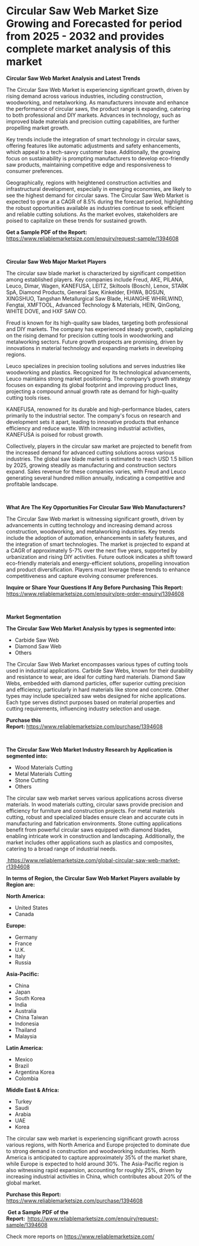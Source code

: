 <p><h1>Circular Saw Web Market Size Growing and Forecasted for period from 2025 - 2032 and provides complete market analysis of this market</h1></p><p><strong>Circular Saw Web Market Analysis and Latest Trends</strong></p>
<p><p>The Circular Saw Web Market is experiencing significant growth, driven by rising demand across various industries, including construction, woodworking, and metalworking. As manufacturers innovate and enhance the performance of circular saws, the product range is expanding, catering to both professional and DIY markets. Advances in technology, such as improved blade materials and precision cutting capabilities, are further propelling market growth.</p><p>Key trends include the integration of smart technology in circular saws, offering features like automatic adjustments and safety enhancements, which appeal to a tech-savvy customer base. Additionally, the growing focus on sustainability is prompting manufacturers to develop eco-friendly saw products, maintaining competitive edge and responsiveness to consumer preferences.</p><p>Geographically, regions with heightened construction activities and infrastructural development, especially in emerging economies, are likely to see the highest demand for circular saws. The Circular Saw Web Market is expected to grow at a CAGR of 8.5% during the forecast period, highlighting the robust opportunities available as industries continue to seek efficient and reliable cutting solutions. As the market evolves, stakeholders are poised to capitalize on these trends for sustained growth.</p></p>
<p><strong>Get a Sample PDF of the Report:&nbsp;</strong> <a href="https://www.reliablemarketsize.com/enquiry/request-sample/1394608?utm_campaign=3205&utm_medium=2&utm_source=Github&utm_content=ia&utm_term=22032025&utm_id=circular-saw-web">https://www.reliablemarketsize.com/enquiry/request-sample/1394608</a></p>
<p>&nbsp;</p>
<p><strong>Circular Saw Web Major Market Players</strong></p>
<p><p>The circular saw blade market is characterized by significant competition among established players. Key companies include Freud, AKE, PILANA, Leuco, Dimar, Wagen, KANEFUSA, LEITZ, Skiltools (Bosch), Lenox, STARK SpA, Diamond Products, General Saw, Kinkelder, EHWA, BOSUN, XINGSHUO, Tangshan Metallurgical Saw Blade, HUANGHE WHIRLWIND, Fengtai, XMFTOOL, Advanced Technology & Materials, HEIN, QinGong, WHITE DOVE, and HXF SAW CO.</p><p>Freud is known for its high-quality saw blades, targeting both professional and DIY markets. The company has experienced steady growth, capitalizing on the rising demand for precision cutting tools in woodworking and metalworking sectors. Future growth prospects are promising, driven by innovations in material technology and expanding markets in developing regions.</p><p>Leuco specializes in precision tooling solutions and serves industries like woodworking and plastics. Recognized for its technological advancements, Leuco maintains strong market positioning. The company’s growth strategy focuses on expanding its global footprint and improving product lines, projecting a compound annual growth rate as demand for high-quality cutting tools rises.</p><p>KANEFUSA, renowned for its durable and high-performance blades, caters primarily to the industrial sector. The company's focus on research and development sets it apart, leading to innovative products that enhance efficiency and reduce waste. With increasing industrial activities, KANEFUSA is poised for robust growth.</p><p>Collectively, players in the circular saw market are projected to benefit from the increased demand for advanced cutting solutions across various industries. The global saw blade market is estimated to reach USD 1.5 billion by 2025, growing steadily as manufacturing and construction sectors expand. Sales revenue for these companies varies, with Freud and Leuco generating several hundred million annually, indicating a competitive and profitable landscape.</p></p>
<p>&nbsp;</p>
<p><strong>What Are The Key Opportunities For Circular Saw Web Manufacturers?</strong></p>
<p><p>The Circular Saw Web market is witnessing significant growth, driven by advancements in cutting technology and increasing demand across construction, woodworking, and metalworking industries. Key trends include the adoption of automation, enhancements in safety features, and the integration of smart technologies. The market is projected to expand at a CAGR of approximately 5-7% over the next five years, supported by urbanization and rising DIY activities. Future outlook indicates a shift toward eco-friendly materials and energy-efficient solutions, propelling innovation and product diversification. Players must leverage these trends to enhance competitiveness and capture evolving consumer preferences.</p></p>
<p><strong>Inquire or Share Your Questions If Any Before Purchasing This Report:</strong> <a href="https://www.reliablemarketsize.com/enquiry/pre-order-enquiry/1394608?utm_campaign=3205&utm_medium=2&utm_source=Github&utm_content=ia&utm_term=22032025&utm_id=circular-saw-web">https://www.reliablemarketsize.com/enquiry/pre-order-enquiry/1394608</a></p>
<p>&nbsp;</p>
<p><strong>Market Segmentation</strong></p>
<p><strong>The Circular Saw Web Market Analysis by types is segmented into:</strong></p>
<p><ul><li>Carbide Saw Web</li><li>Diamond Saw Web</li><li>Others</li></ul></p>
<p><p>The Circular Saw Web Market encompasses various types of cutting tools used in industrial applications. Carbide Saw Webs, known for their durability and resistance to wear, are ideal for cutting hard materials. Diamond Saw Webs, embedded with diamond particles, offer superior cutting precision and efficiency, particularly in hard materials like stone and concrete. Other types may include specialized saw webs designed for niche applications. Each type serves distinct purposes based on material properties and cutting requirements, influencing industry selection and usage.</p></p>
<p><strong>Purchase this Report:&nbsp;</strong><a href="https://www.reliablemarketsize.com/purchase/1394608?utm_campaign=3205&utm_medium=2&utm_source=Github&utm_content=ia&utm_term=22032025&utm_id=circular-saw-web">https://www.reliablemarketsize.com/purchase/1394608</a></p>
<p>&nbsp;</p>
<p><strong>The Circular Saw Web Market Industry Research by Application is segmented into:</strong></p>
<p><ul><li>Wood Materials Cutting</li><li>Metal Materials Cutting</li><li>Stone Cutting</li><li>Others</li></ul></p>
<p><p>The circular saw web market serves various applications across diverse materials. In wood materials cutting, circular saws provide precision and efficiency for furniture and construction projects. For metal materials cutting, robust and specialized blades ensure clean and accurate cuts in manufacturing and fabrication environments. Stone cutting applications benefit from powerful circular saws equipped with diamond blades, enabling intricate work in construction and landscaping. Additionally, the market includes other applications such as plastics and composites, catering to a broad range of industrial needs.</p></p>
<p><a href="https://www.reliablemarketsize.com/global-circular-saw-web-market-r1394608?utm_campaign=3205&utm_medium=2&utm_source=Github&utm_content=ia&utm_term=22032025&utm_id=circular-saw-web">&nbsp;https://www.reliablemarketsize.com/global-circular-saw-web-market-r1394608</a></p>
<p><strong>In terms of Region, the Circular Saw Web Market Players available by Region are:</strong></p>
<p>
    <p> <strong> North America: </strong>
        <ul>
            <li>United States</li>
            <li>Canada</li>
        </ul>
        </p> 
    <p> <strong> Europe: </strong>
        <ul>
            <li>Germany</li>
            <li>France</li>
            <li>U.K.</li>
            <li>Italy</li>
            <li>Russia</li>
        </ul>
        </p> 
    <p> <strong> Asia-Pacific: </strong>
        <ul>
            <li>China</li>
            <li>Japan</li>
            <li>South Korea</li>
            <li>India</li>
            <li>Australia</li>
            <li>China Taiwan</li>
            <li>Indonesia</li>
            <li>Thailand</li>
            <li>Malaysia</li>
        </ul>
        </p> 
    <p> <strong> Latin America: </strong>
        <ul>
            <li>Mexico</li>
            <li>Brazil</li>
            <li>Argentina Korea</li>
            <li>Colombia</li>
        </ul>
        </p> 
    <p> <strong> Middle East & Africa: </strong>
        <ul>
            <li>Turkey</li>
            <li>Saudi</li>
            <li>Arabia</li>
            <li>UAE</li>
            <li>Korea</li>
        </ul>
    </p>
    </p>
<p><p>The circular saw web market is experiencing significant growth across various regions, with North America and Europe projected to dominate due to strong demand in construction and woodworking industries. North America is anticipated to capture approximately 35% of the market share, while Europe is expected to hold around 30%. The Asia-Pacific region is also witnessing rapid expansion, accounting for roughly 25%, driven by increasing industrial activities in China, which contributes about 20% of the global market.</p></p>
<p><strong>Purchase this Report: </strong><a href="https://www.reliablemarketsize.com/purchase/1394608?utm_campaign=3205&utm_medium=2&utm_source=Github&utm_content=ia&utm_term=22032025&utm_id=circular-saw-web">https://www.reliablemarketsize.com/purchase/1394608</a></p>
<p>&nbsp;<strong>Get a Sample PDF of the Report:&nbsp;&nbsp;</strong><a href="https://www.reliablemarketsize.com/enquiry/request-sample/1394608?utm_campaign=3205&utm_medium=2&utm_source=Github&utm_content=ia&utm_term=22032025&utm_id=circular-saw-web">https://www.reliablemarketsize.com/enquiry/request-sample/1394608</a></p>
<p><strong></strong></p>
<p>Check more reports on <a href="https://www.reliablemarketsize.com/?utm_campaign=3205&utm_medium=2&utm_source=Github&utm_content=ia&utm_term=22032025&utm_id=circular-saw-web">https://www.reliablemarketsize.com/</a></p>